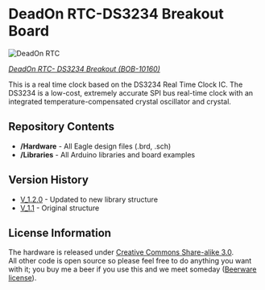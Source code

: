 DeadOn RTC-DS3234 Breakout Board
==========

![DeadOn RTC](https://dlnmh9ip6v2uc.cloudfront.net/images/products/1/0/1/6/0/10160b-01_i_ma.jpg) 

[*DeadOn RTC- DS3234 Breakout (BOB-10160)*](https://www.sparkfun.com/products/10160)

This is a real time clock based on the DS3234 Real Time Clock IC. The DS3234  is a low-cost, extremely accurate SPI bus real-time clock with an integrated temperature-compensated crystal oscillator and crystal.

Repository Contents
-------------------
* **/Hardware** - All Eagle design files (.brd, .sch)
* **/Libraries** - All Arduino libraries and board examples

Version History
---------------

* [V_1.2.0](https://github.com/sparkfun/DeadOn_RTC/tree/V_1.0.0) - Updated to new library structure 
* [V_1.1](https://github.com/sparkfun/DeadOn_RTC/tree/v1.1) - Original structure

License Information
-------------------
The hardware is released under [Creative Commons Share-alike 3.0](http://creativecommons.org/licenses/by-sa/3.0/).  
All other code is open source so please feel free to do anything you want with it; you buy me a beer if you use this and we meet someday ([Beerware license](http://en.wikipedia.org/wiki/Beerware)).
